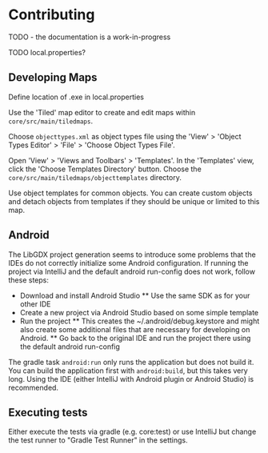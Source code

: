

# Contributing

TODO - the documentation is a work-in-progress

TODO local.properties?

## Developing Maps

Define location of .exe in local.properties

Use the 'Tiled' map editor to create and edit maps within `core/src/main/tiledmaps`.

Choose `objecttypes.xml` as object types file using the 'View' > 'Object Types Editor' > 'File' > 'Choose Object Types File'.

Open 'View' > 'Views and Toolbars' > 'Templates'.
In the 'Templates' view, click the 'Choose Templates Directory' button.
Choose the `core/src/main/tiledmaps/objecttemplates` directory.

Use object templates for common objects.
You can create custom objects and detach objects from templates if they should be unique or limited to this map.


## Android
The LibGDX project generation seems to introduce some problems that the IDEs do not correctly initialize some Android configuration.
If running the project via IntelliJ and the default android run-config does not work, follow these steps:

* Download and install Android Studio
** Use the same SDK as for your other IDE
* Create a new project via Android Studio based on some simple template
* Run the project
** This creates the ~/.android/debug.keystore and might also create some additional files that are necessary for developing on Android.
** Go back to the original IDE and run the project there using the default android run-config

The gradle task `android:run` only runs the application but does not build it.
You can build the application first with `android:build`, but this takes very long.
Using the IDE (either IntelliJ with Android plugin or Android Studio) is recommended.


## Executing tests
Either execute the tests via gradle (e.g. core:test) 
or use IntelliJ but change the test runner to "Gradle Test Runner" in the settings.
